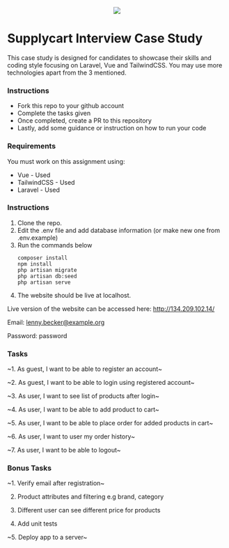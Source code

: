 <p align="center">
    <img align="center" src="https://supplycart.my/wp-content/uploads/2019/09/sc_logo_tm.png">
</p>

# Supplycart Interview Case Study

This case study is designed for candidates to showcase their skills and coding style focusing on Laravel, Vue and TailwindCSS. You may use more technologies apart from the 3 mentioned. 

### Instructions

- Fork this repo to your github account
- Complete the tasks given
- Once completed, create a PR to this repository
- Lastly, add some guidance or instruction on how to run your code

### Requirements

You must work on this assignment using:
 - Vue - Used
 - TailwindCSS - Used
 - Laravel - Used

### Instructions

1. Clone the repo. 
2. Edit the .env file and add database information (or make new one from .env.example)
3. Run the commands below
    ```
    composer install
    npm install
    php artisan migrate
    php artisan db:seed
    php artisan serve
    ```
4. The website should be live at localhost.


Live version of the website can be accessed here:  http://134.209.102.14/

Email: lenny.becker@example.org

Password: password
### Tasks

~1. As guest, I want to be able to register an account~

~2. As guest, I want to be able to login using registered account~

~3. As user, I want to see list of products after login~

~4. As user, I want to be able to add product to cart~

~5. As user, I want to be able to place order for added products in cart~

~6. As user, I want to user my order history~

~7. As user, I want to be able to logout~

### Bonus Tasks

~1. Verify email after registration~

2. Product attributes and filtering e.g brand, category

3. Different user can see different price for products

4. Add unit tests

~5. Deploy app to a server~